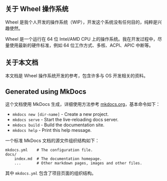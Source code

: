 ## 关于 Wheel 操作系统

Wheel 是我个人开发的操作系统（WIP），开发这个系统没有任何目的，纯粹是兴趣使然。

Wheel 是一个运行在 64 位 Intel/AMD CPU 上的操作系统。我在开发过程中，尽量使用最新的硬件标准，例如 64 位工作方式、多核、ACPI、APIC 中断等。

## 关于本文档

本文档是 Wheel 操作系统开发的参考，包含许多与 OS 开发相关的资料。

## Generated using MkDocs

这个文档使用 MkDocs 生成，详细使用方法参考 [mkdocs.org](http://mkdocs.org)，基本命令如下：

- `mkdocs new [dir-name]` - Create a new project.
- `mkdocs serve` - Start the live-reloading docs server.
- `mkdocs build` - Build the documentation site.
- `mkdocs help` - Print this help message.

一个标准 MkDocs 文档的源文件组织结构如下：

```
mkdocs.yml    # The configuration file.
docs/
    index.md  # The documentation homepage.
    ...       # Other markdown pages, images and other files.
```

其中 `mkdocs.yml` 包含了项目页面的组织结构。
